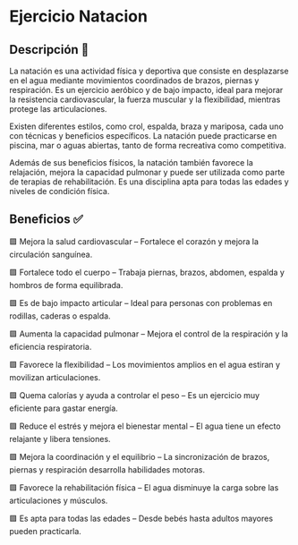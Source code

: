# Ejercicio Natacion 

## Descripción 📖 

La natación es una actividad física y deportiva que consiste en desplazarse en el agua mediante movimientos coordinados de brazos, piernas y respiración. Es un ejercicio aeróbico y de bajo impacto, ideal para mejorar la resistencia cardiovascular, la fuerza muscular y la flexibilidad, mientras protege las articulaciones.

Existen diferentes estilos, como crol, espalda, braza y mariposa, cada uno con técnicas y beneficios específicos. La natación puede practicarse en piscina, mar o aguas abiertas, tanto de forma recreativa como competitiva.

Además de sus beneficios físicos, la natación también favorece la relajación, mejora la capacidad pulmonar y puede ser utilizada como parte de terapias de rehabilitación. Es una disciplina apta para todas las edades y niveles de condición física.

## Beneficios ✅

🟪 Mejora la salud cardiovascular – Fortalece el corazón y mejora la circulación sanguínea.

🟪 Fortalece todo el cuerpo – Trabaja piernas, brazos, abdomen, espalda y hombros de forma equilibrada.

🟪 Es de bajo impacto articular – Ideal para personas con problemas en rodillas, caderas o espalda.

🟪 Aumenta la capacidad pulmonar – Mejora el control de la respiración y la eficiencia respiratoria.

🟪 Favorece la flexibilidad – Los movimientos amplios en el agua estiran y movilizan articulaciones.

🟪 Quema calorías y ayuda a controlar el peso – Es un ejercicio muy eficiente para gastar energía.

🟪 Reduce el estrés y mejora el bienestar mental – El agua tiene un efecto relajante y libera tensiones.

🟪 Mejora la coordinación y el equilibrio – La sincronización de brazos, piernas y respiración desarrolla habilidades motoras.

🟪 Favorece la rehabilitación física – El agua disminuye la carga sobre las articulaciones y músculos.

🟪 Es apta para todas las edades – Desde bebés hasta adultos mayores pueden practicarla.